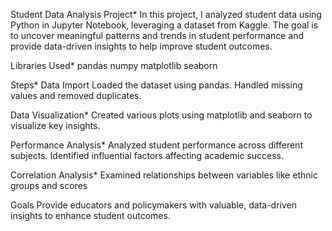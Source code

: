 Student Data Analysis Project*
In this project, I analyzed student data using Python in Jupyter Notebook, leveraging a dataset from Kaggle. The goal is to uncover meaningful patterns and trends in student performance and provide data-driven insights to help improve student outcomes.

Libraries Used*
pandas
numpy
matplotlib
seaborn

Steps*
Data Import
Loaded the dataset using pandas.
Handled missing values and removed duplicates.

Data Visualization*
Created various plots using matplotlib and seaborn to visualize key insights.

Performance Analysis*
Analyzed student performance across different subjects.
Identified influential factors affecting academic success.

Correlation Analysis*
Examined relationships between variables like ethnic groups and scores

Goals
Provide educators and policymakers with valuable, data-driven insights to enhance student outcomes.
